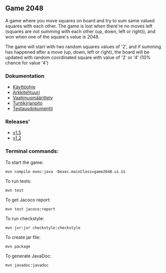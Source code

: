 ## Game 2048

A game where you move squares on board and try to sum same valued squares with each other. The game is lost when there're no moves left (squares are not summing with each other (up, down, left or right)), and won when one of the square's value is 2048.

The game will start with two random squares values of '2', and if summing has happened after a move (up, down, left or right), the board will be updated with random coordinated square with value of '2' or '4' (10% chance for value '4')

### Dokumentation
* [Käyttöohje](https://github.com/eherra/ot-harjoitustyo/blob/main/dokumentaatio/kayttoohje.md)
* [Arkkitehtuuri](https://github.com/eherra/ot-harjoitustyo/blob/main/dokumentaatio/arkkitehtuuri.md)
* [Vaatimusmäärittely](https://github.com/eherra/ot-harjoitustyo/blob/main/dokumentaatio/vaatimusmaarittely.md)
* [Tuntikirjanpito](https://github.com/eherra/ot-harjoitustyo/blob/main/dokumentaatio/tuntikirjanpito.md)
* [Testausdokumentti](https://github.com/eherra/ot-harjoitustyo/blob/main/dokumentaatio/testausdokumentti.md)

### Releases'
* [v1.5](https://github.com/eherra/ot-harjoitustyo/releases/tag/viikko6)
* [v1.2](https://github.com/eherra/ot-harjoitustyo/releases/tag/viikko5v1)

### Terminal commands:
To start the game:
```console
mvn compile exec:java -Dexec.mainClass=game2048.ui.Ui
```

To run tests:
```console
mvn test
```

To get Jacoco report:
```console
mvn test jacoco:report
```

To run checkstyle:
```console
mvn jxr:jxr checkstyle:checkstyle
```

To create jar file:
```console
mvn package
```

To generate JavaDoc:
```console
mvn javadoc:javadoc
```
